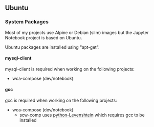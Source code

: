 ## Ubuntu

### System Packages

Most of my projects use Alpine or Debian (slim) images but the Jupyter Notebook project is based on Ubuntu.

Ubuntu packages are installed using "apt-get".



#### mysql-client

mysql-client is required when working on the following projects:

- wca-compose (dev/notebook)



#### gcc

gcc is required when working on the following projects:

- wca-compose (dev/notebook)
  - scw-comp uses [python-Levenshtein](pip/python-Levenshtein.md) which requires gcc to be installed

